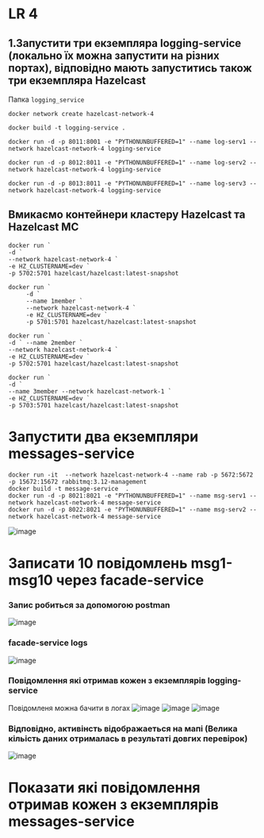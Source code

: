 # LR 4

## 1.Запустити три екземпляра logging-service (локально їх можна запустити на різних портах), відповідно мають запуститись також три екземпляра Hazelcast

Папка ```logging_service```

```
docker network create hazelcast-network-4

docker build -t logging-service .

docker run -d -p 8011:8001 -e "PYTHONUNBUFFERED=1" --name log-serv1 --network hazelcast-network-4 logging-service 

docker run -d -p 8012:8011 -e "PYTHONUNBUFFERED=1" --name log-serv2 --network hazelcast-network-4 logging-service

docker run -d -p 8013:8011 -e "PYTHONUNBUFFERED=1" --name log-serv3 --network hazelcast-network-4 logging-service
```

## Вмикаємо контейнери кластеру Hazelcast та Hazelcast MC
```
docker run `
-d `
--network hazelcast-network-4 `
-e HZ_CLUSTERNAME=dev `
-p 5702:5701 hazelcast/hazelcast:latest-snapshot

docker run `
     -d `
     --name 1member `
     --network hazelcast-network-4 `
     -e HZ_CLUSTERNAME=dev `
     -p 5701:5701 hazelcast/hazelcast:latest-snapshot

docker run `
-d ` --name 2member `
--network hazelcast-network-4 `
-e HZ_CLUSTERNAME=dev `
-p 5702:5701 hazelcast/hazelcast:latest-snapshot

docker run `
-d `
--name 3member --network hazelcast-network-1 `
-e HZ_CLUSTERNAME=dev `
-p 5703:5701 hazelcast/hazelcast:latest-snapshot
```
# Запустити два екземпляри messages-service
```
docker run -it  --network hazelcast-network-4 --name rab -p 5672:5672 -p 15672:15672 rabbitmq:3.12-management
docker build -t message-service  .
docker run -d -p 8021:8021 -e "PYTHONUNBUFFERED=1" --name msg-serv1 --network hazelcast-network-4 message-service  
docker run -d -p 8022:8021 -e "PYTHONUNBUFFERED=1" --name msg-serv2 --network hazelcast-network-4 message-service
```

![image](https://github.com/rushpeal/DSlab/assets/47487412/83fe0421-b436-42f7-9c56-2d14ea35f170)

#  Записати 10 повідомлень msg1-msg10 через facade-service

### Запис робиться за допомогою postman 
![image](https://github.com/rushpeal/DSlab/assets/47487412/270b64f8-5163-49e2-8fa2-6ba797d42310)

### facade-service logs
![image](https://github.com/rushpeal/DSlab/assets/47487412/e38fb944-c67f-4cbd-ac83-5d0fee388155)

 ### Повідомлення які отримав кожен з екземплярів logging-service
 Повідомленя можна бачити в логаx 
 ![image](https://github.com/rushpeal/DSlab/assets/47487412/c4f2409e-97e5-4b5d-ac75-b153cabc9efa)
 ![image](https://github.com/rushpeal/DSlab/assets/47487412/ffe10fc8-efa8-4a51-a54c-6b3344489447)
 ![image](https://github.com/rushpeal/DSlab/assets/47487412/1d804b59-c622-45e8-8180-199691169c35)
### Відповідно, активінсть відображаеться на мапі (Велика кільість даниx отрималась в результаті довгиx перевірок)
![image](https://github.com/rushpeal/DSlab/assets/47487412/c108c4cb-d685-4fd4-9ccf-bd2578f4a572)

# Показати які повідомлення отримав кожен з екземплярів messages-service
















